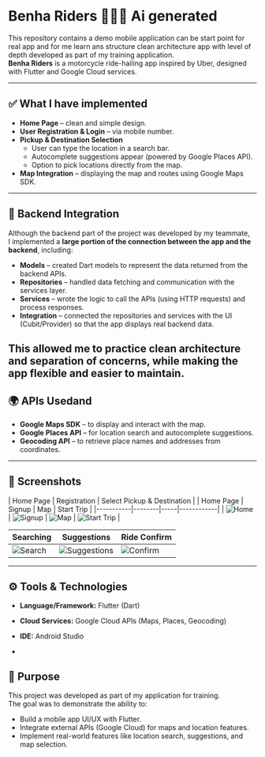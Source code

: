 # Benha Riders 🚴‍♂️📍 Ai generated 

This repository contains a demo mobile application can be start point for real app
 and for me learn ans structure clean architecture app with level of depth developed as part of my training application.  
**Benha Riders** is a motorcycle ride-hailing app inspired by Uber, designed with Flutter and Google Cloud services.


---

## ✅ What I have implemented
- **Home Page** – clean and simple design.  
- **User Registration & Login** – via mobile number.  
- **Pickup & Destination Selection**  
  - User can type the location in a search bar.  
  - Autocomplete suggestions appear (powered by Google Places API).  
  - Option to pick locations directly from the map.  
- **Map Integration** – displaying the map and routes using Google Maps SDK.  

---
## 🔗 Backend Integration

Although the backend part of the project was developed by my teammate,  
I implemented a **large portion of the connection between the app and the backend**, including:

- **Models** – created Dart models to represent the data returned from the backend APIs.  
- **Repositories** – handled data fetching and communication with the services layer.  
- **Services** – wrote the logic to call the APIs (using HTTP requests) and process responses.  
- **Integration** – connected the repositories and services with the UI (Cubit/Provider) so that the app displays real backend data.  

This allowed me to practice **clean architecture** and separation of concerns, while making the app flexible and easier to maintain.
---

## 🌍 APIs Usedand
- **Google Maps SDK** – to display and interact with the map.  
- **Google Places API** – for location search and autocomplete suggestions.  
- **Geocoding API** – to retrieve place names and addresses from coordinates.  
[](Screenshot_2025-09-01-15-43-59-009_com.miui.gallery.jpg)
---

## 📱 Screenshots
| Home Page | Registration | Select Pickup & Destination |
| Home Page | Signup | Map | Start Trip |
|-----------|--------|-----|------------|
| ![Home](Screenshot_2025-09-01-15-24-30-967_com.example.mybenhariders.jpg) | ![Signup](Screenshot_2025-09-01-15-24-22-541_com.example.mybenhariders.jpg) | ![Map](Screenshot_2025-09-01-15-24-23-032_com.example.mybenhariders.jpg) | ![Start Trip](Screenshot_2025-09-01-15-24-45-299_com.example.mybenhariders.jpg) |

| Searching | Suggestions | Ride Confirm |
|-----------|-------------|--------------|
| ![Search](Screenshot_2025-09-01-15-24-49-161_com.example.mybenhariders.jpg) | ![Suggestions](Screenshot_2025-09-01-15-39-38-459_com.example.mybenhariders.jpg) | ![Confirm](Screenshot_2025-09-01-15-39-59-009_com.miui.gallery.jpg) |
---

## ⚙️ Tools & Technologies
- **Language/Framework:** Flutter (Dart)  
- **Cloud Services:** Google Cloud APIs (Maps, Places, Geocoding)  
- **IDE:** Android Studio  

-
## 🎯 Purpose
This project was developed as part of my application for training.  
The goal was to demonstrate the ability to:  
- Build a mobile app UI/UX with Flutter.  
- Integrate external APIs (Google Cloud) for maps and location features.  
- Implement real-world features like location search, suggestions, and map selection.
